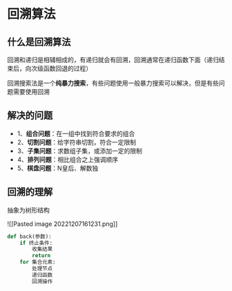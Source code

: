 # 回溯算法

## 什么是回溯算法

回溯和递归是相辅相成的，有递归就会有回溯，回溯通常在递归函数下面（递归结束后，向次级函数回退的过程）

回溯搜索法是一个**纯暴力搜索**，有些问题使用一般暴力搜索可以解决，但是有些问题需要使用回溯

## 解决的问题

- 1、**组合问题**：在一组中找到符合要求的组合
- 2、**切割问题**：给字符串切割，符合一定限制
- 3、**子集问题**：求数组子集，或添加一定的限制
- 4、**排列问题**：相比组合之上强调顺序
- 5、**棋盘问题**：N皇后、解数独


## 回溯的理解

抽象为树形结构

![[Pasted image 20221207161231.png]]

```python
def back(参数):
	if 终止条件:
		收集结果
		return
	for 集合元素:
		处理节点
		递归函数
		回溯操作
```

